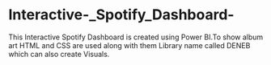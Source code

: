 # Interactive-_Spotify_Dashboard-
This Interactive Spotify Dashboard is  created  using  Power BI.To show album art HTML and  CSS are used along with them Library name called DENEB which can also create Visuals.
